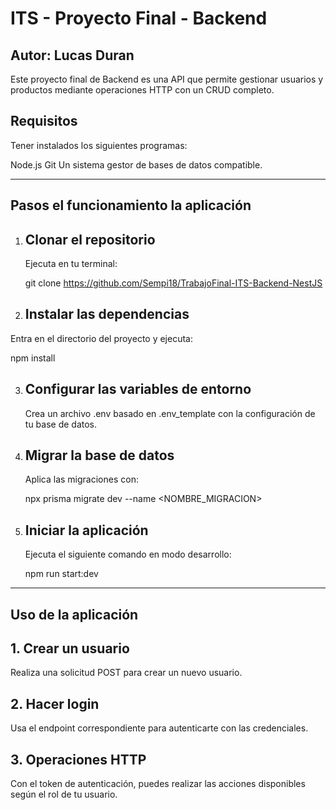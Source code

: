 
# ITS - Proyecto Final - Backend 

## Autor: Lucas Duran

Este proyecto final de Backend es una API que permite gestionar usuarios y productos mediante operaciones HTTP con un CRUD completo.

## Requisitos

Tener instalados los siguientes programas:

   Node.js
   Git
   Un sistema gestor de bases de datos compatible.

---

## Pasos el funcionamiento la aplicación

1. ## Clonar el repositorio  
   Ejecuta en tu terminal:

   git clone https://github.com/Sempi18/TrabajoFinal-ITS-Backend-NestJS
   

2. ## Instalar las dependencias 
  Entra en el directorio del proyecto y ejecuta:

   npm install

3. ## Configurar las variables de entorno

   Crea un archivo .env basado en .env_template con la configuración de tu base de datos.  

4. ## Migrar la base de datos  
   Aplica las migraciones con:
   
   npx prisma migrate dev --name <NOMBRE_MIGRACION>

5. ## Iniciar la aplicación 
   Ejecuta el siguiente comando en modo desarrollo:
   
   npm run start:dev
   
---

## Uso de la aplicación

## 1. Crear un usuario
Realiza una solicitud POST para crear un nuevo usuario.

## 2. Hacer login
Usa el endpoint correspondiente para autenticarte con las credenciales.

## 3. Operaciones HTTP
Con el token de autenticación, puedes realizar las acciones disponibles según el rol de tu usuario.
